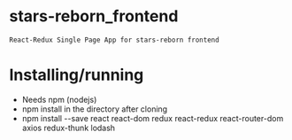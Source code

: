 # stars-reborn_frontend

    React-Redux Single Page App for stars-reborn frontend

# Installing/running

 * Needs npm (nodejs)
 * npm install in the directory after cloning
 * npm install --save react react-dom redux react-redux react-router-dom axios redux-thunk lodash

